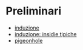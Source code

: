 # Preliminari

- [induzione](preliminari/induzione.md)
- [induzione: insidie tipiche](preliminari/induzione_insidie.md)
- [pigeonhole](preliminari/pigeonhole.md)

